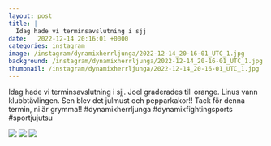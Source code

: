 ```yaml
---
layout: post
title: |
  Idag hade vi terminsavslutning i sjj
date:   2022-12-14 20:16:01 +0000
categories: instagram
image: /instagram/dynamixherrljunga/2022-12-14_20-16-01_UTC_1.jpg
background: /instagram/dynamixherrljunga/2022-12-14_20-16-01_UTC_1.jpg
thumbnail: /instagram/dynamixherrljunga/2022-12-14_20-16-01_UTC_1.jpg
---
```

Idag hade vi terminsavslutning i sjj. Joel graderades till orange. Linus vann klubbtävlingen. Sen blev det julmust och pepparkakor!! Tack för denna termin, ni är grymma!! #dynamixherrljunga #dynamixfightingsports #sportjujutsu



<img src='/www-dynamix-herrljunga/instagram/dynamixherrljunga/2022-12-14_20-16-01_UTC_1.jpg' class='img-fluid' />


<img src='/www-dynamix-herrljunga/instagram/dynamixherrljunga/2022-12-14_20-16-01_UTC_2.jpg' class='img-fluid' />


<img src='/www-dynamix-herrljunga/instagram/dynamixherrljunga/2022-12-14_20-16-01_UTC_3.jpg' class='img-fluid' />
